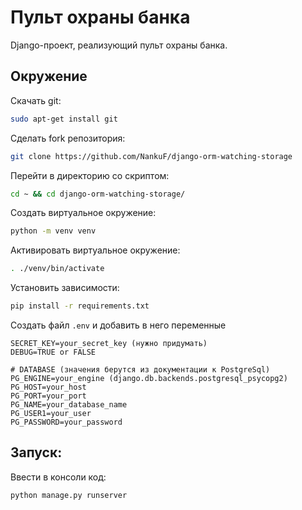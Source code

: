 # Пульт охраны банка

Django-проект, реализующий пульт охраны банка.

## Окружение

Скачать git:
```bash
sudo apt-get install git
```
Сделать fork репозитория:
```bash
git clone https://github.com/NankuF/django-orm-watching-storage
```
Перейти в директорию со скриптом:
```bash
cd ~ && cd django-orm-watching-storage/
```
Создать виртуальное окружение:
```bash
python -m venv venv
```
Активировать виртуальное окружение:
```bash
. ./venv/bin/activate
```
Установить зависимости:
```bash
pip install -r requirements.txt 
```
Создать файл `.env` и добавить в него переменные
```angular2html
SECRET_KEY=your_secret_key (нужно придумать)
DEBUG=TRUE or FALSE

# DATABASE (значения берутся из документации к PostgreSql)
PG_ENGINE=your_engine (django.db.backends.postgresql_psycopg2)
PG_HOST=your_host
PG_PORT=your_port
PG_NAME=your_database_name
PG_USER1=your_user
PG_PASSWORD=your_password
```
## Запуск: <br>

Ввести в консоли код:
```bash
python manage.py runserver
```